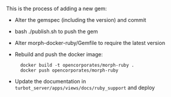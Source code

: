 This is the process of adding a new gem:

* Alter the gemspec (including the version) and commit
* bash ./publish.sh to push the gem
* Alter morph-docker-ruby/Gemfile to require the latest version
* Rebuild and push the docker image:

        docker build -t opencorporates/morph-ruby .
        docker push opencorporates/morph-ruby
* Update the documentation in `turbot_server/apps/views/docs/ruby_support` and deploy

